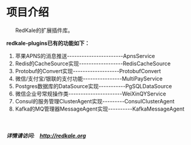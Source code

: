 <h1>项目介绍</h1>
<p>
   &nbsp;&nbsp;&nbsp;&nbsp;&nbsp;&nbsp;RedKale的扩展插件库。
</p>
<p>
<strong>redkale-plugins已有的功能如下：</strong>
</p>
<ol>
<li>苹果APNS的消息推送-----------------------ApnsService</li>
<li>Redis的CacheSource实现------------------RedisCacheSource</li>
<li>Protobuf的Convert实现-------------------ProtobufConvert</li>
<li>微信/支付宝/银联的支付功能----------------MultiPayService</li>
<li>Postgres数据库的DataSource实现-----------PgSQLDataSource</li>
<li>微信企业号常规操作类----------------------WeiXinQYService</li>
<li>Consul的服务管理ClusterAgent实现---------ConsulClusterAgent</li>
<li>Kafka的MQ管理器MessageAgent实现----------KafkaMessageAgent</li>
</ol>


&nbsp;&nbsp;&nbsp;&nbsp;&nbsp;&nbsp;<h5>详情请访问:&nbsp;&nbsp;&nbsp;&nbsp;<a href='http://redkale.org' target='_blank'>http://redkale.org</a></h5>
